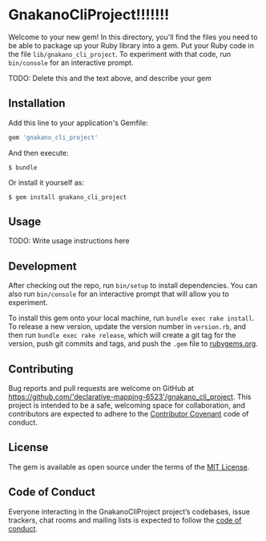 # GnakanoCliProject!!!!!!!

Welcome to your new gem! In this directory, you'll find the files you need to be able to package up your Ruby library into a gem. Put your Ruby code in the file `lib/gnakano_cli_project`. To experiment with that code, run `bin/console` for an interactive prompt.

TODO: Delete this and the text above, and describe your gem

## Installation

Add this line to your application's Gemfile:

```ruby
gem 'gnakano_cli_project'
```

And then execute:

    $ bundle

Or install it yourself as:

    $ gem install gnakano_cli_project

## Usage

TODO: Write usage instructions here

## Development

After checking out the repo, run `bin/setup` to install dependencies. You can also run `bin/console` for an interactive prompt that will allow you to experiment.

To install this gem onto your local machine, run `bundle exec rake install`. To release a new version, update the version number in `version.rb`, and then run `bundle exec rake release`, which will create a git tag for the version, push git commits and tags, and push the `.gem` file to [rubygems.org](https://rubygems.org).

## Contributing

Bug reports and pull requests are welcome on GitHub at https://github.com/'declarative-mapping-6523'/gnakano_cli_project. This project is intended to be a safe, welcoming space for collaboration, and contributors are expected to adhere to the [Contributor Covenant](http://contributor-covenant.org) code of conduct.

## License

The gem is available as open source under the terms of the [MIT License](https://opensource.org/licenses/MIT).

## Code of Conduct

Everyone interacting in the GnakanoCliProject project’s codebases, issue trackers, chat rooms and mailing lists is expected to follow the [code of conduct](https://github.com/'declarative-mapping-6523'/gnakano_cli_project/blob/master/CODE_OF_CONDUCT.md).

